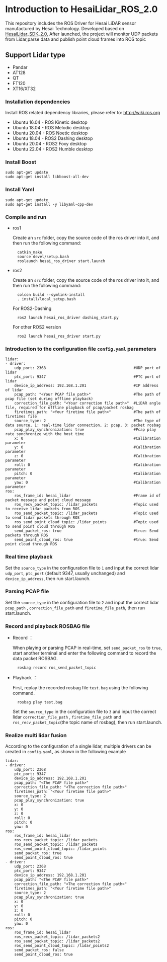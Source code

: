 # Introduction to HesaiLidar_ROS_2.0
This repository includes the ROS Driver for Hesai LiDAR sensor manufactured by Hesai Technology. 
Developed based on [HesaiLidar_SDK_2.0](https://github.com/HesaiTechnology/HesaiLidar_SDK_2.0), After launched, the project will monitor UDP packets from Lidar,parse data and publish point cloud frames into ROS topic

## Support Lidar type
- Pandar
- AT128
- QT
- FT120
- XT16/XT32

### Installation dependencies

Install ROS related dependency libraries, please refer to: http://wiki.ros.org
    
- Ubuntu 16.04 - ROS Kinetic desktop
- Ubuntu 18.04 - ROS Melodic desktop
- Ubuntu 20.04 - ROS Noetic desktop
- Ubuntu 18.04 - ROS2 Dashing desktop
- Ubuntu 20.04 - ROS2 Foxy desktop
- Ubuntu 22.04 - ROS2 Humble desktop

### Install Boost

    sudo apt-get update
    sudo apt-get install libboost-all-dev

### Install Yaml

    sudo apt-get update
    sudo apt-get install -y libyaml-cpp-dev

### Compile and run

- ros1

    Create an `src` folder, copy the source code of the ros driver into it, and then run the following command:
        
        catkin_make
        source devel/setup.bash
        roslaunch hesai_ros_driver start.launch

- ros2

    Create an `src` folder, copy the source code of the ros driver into it, and then run the following command:
        
        colcon build --symlink-install
        . install/local_setup.bash

    For ROS2-Dashing     

        ros2 launch hesai_ros_driver dashing_start.py
        
    For other ROS2 version

        ros2 launch hesai_ros_driver start.py

### Introduction to the configuration file `config.yaml` parameters
    
    lidar:
    - driver:
        udp_port: 2368                                       #UDP port of lidar
        ptc_port: 9347                                       #PTC port of lidar
        device_ip_address: 192.168.1.201                     #IP address of lidar
        pcap_path: "<Your PCAP file path>"                   #The path of pcap file (set during offline playback)
        correction_file_path: "<Your correction file path>"  #LiDAR angle file, required for offline playback of pcap/packet rosbag
        firetimes_path: "<Your firetime file path>"          #The path of firetimes file
        source_type: 2                                       #The type of data source, 1: real-time lidar connection, 2: pcap, 3: packet rosbag
        pcap_play_synchronization: true                      #Pcap play rate synchronize with the host time
        x: 0                                                 #Calibration parameter
        y: 0                                                 #Calibration parameter
        z: 0                                                 #Calibration parameter
        roll: 0                                              #Calibration parameter
        pitch: 0                                             #Calibration parameter
        yaw: 0                                               #Calibration parameter
    ros:
        ros_frame_id: hesai_lidar                            #Frame id of packet message and point cloud message
        ros_recv_packet_topic: /lidar_packets                #Topic used to receive lidar packets from ROS
        ros_send_packet_topic: /lidar_packets                #Topic used to send lidar packets through ROS
        ros_send_point_cloud_topic: /lidar_points            #Topic used to send point cloud through ROS
        send_packet_ros: true                                #true: Send packets through ROS 
        send_point_cloud_ros: true                           #true: Send point cloud through ROS 

### Real time playback

Set the `source_type` in the configuration file to `1` and input the correct lidar `udp_port`, `ptc_port` (default 9347, usually unchanged) and `device_ip_address`, then run start.launch.

### Parsing PCAP file

Set the `source_type` in the configuration file to `2` and input the correct lidar `pcap_path` , `correction_file_path` and `firetime_file_path`, then run start.launch.

### Record and playback ROSBAG file

- Record ：

    When playing or parsing PCAP in real-time, set `send_packet_ros` to `true`, start another terminal and enter the following command to record the data packet ROSBAG.
        
        rosbag record ros_send_packet_topic

- Playback ：

    First, replay the recorded rosbag file `test.bag` using the following command.
        
        rosbag play test.bag

    Set the `source_type` in the configuration file to `3` and input the correct lidar `correction_file_path` , `firetime_file_path` and `ros_recv_packet_topic`(the topic name of rosbag), then run start.launch.

### Realize multi lidar fusion

According to the configuration of a single lidar, multiple drivers can be created in `config.yaml`, as shown in the following example

    lidar:
    - driver:              
        udp_port: 2368                  
        ptc_port: 9347              
        device_ip_address: 192.168.1.201          
        pcap_path: "<The PCAP file path>"                  
        correction_file_path: "<The correction file path>" 
        firetimes_path: "<Your firetime file path>"       
        source_type: 2          
        pcap_play_synchronization: true                   
        x: 0                                      
        y: 0                                     
        z: 0                                
        roll: 0                                 
        pitch: 0                             
        yaw: 0                                   
    ros:
        ros_frame_id: hesai_lidar                  
        ros_recv_packet_topic: /lidar_packets      
        ros_send_packet_topic: /lidar_packets      
        ros_send_point_cloud_topic: /lidar_points  
        send_packet_ros: true                     
        send_point_cloud_ros: true             
    - driver:               
        udp_port: 2368                         
        ptc_port: 9347                           
        device_ip_address: 192.168.1.201                  
        pcap_path: "<The PCAP file path>"                   
        correction_file_path: "<The correction file path>"  
        firetimes_path: "<Your firetime file path>"        
        source_type: 2        
        pcap_play_synchronization: true                     
        x: 0                                       
        y: 0                                       
        z: 0                                       
        roll: 0                                    
        pitch: 0                                   
        yaw: 0                                     
    ros:
        ros_frame_id: hesai_lidar                  
        ros_recv_packet_topic: /lidar_packets2     
        ros_send_packet_topic: /lidar_packets2     
        ros_send_point_cloud_topic: /lidar_points2 
        send_packet_ros: false                     
        send_point_cloud_ros: true                    
